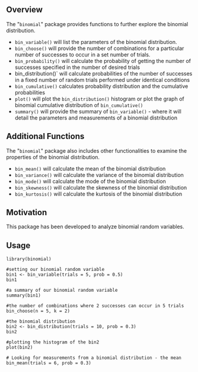## Overview
The "`binomial`" package provides functions to further explore the binomial distribution.
- `bin_variable()` will list the parameters of the binomial distribution.
- `bin_choose()` will provide the number of combinations for a particular number of successes to occur in a set number of trials.
- `bin_probability()` will calculate the probability of getting the number of successes specified in the number of desired trials
- bin_distribution()` will calculate probabilities of the number of successes in a fixed number of random trials performed under identical conditions
- `bin_cumulative()` calculates probability distribution and the cumulative probabilities
- `plot()` will plot the `bin_distribution()` histogram or plot the graph of binomial cumulative distribution of `bin_cumulative()`
- `summary()` will provide the summary of `bin_variable()` - where it will detail the parameters and measurements of a binomial distribution

## Additional Functions
The "`binomial`" package also includes other functionalities to examine the properties of the binomial distribution.
- `bin_mean()` will calculate the mean of the binomial distribution
- `bin_variance()` will calculate the variance of the binomial distribution
- `bin_mode()` will calculate the mode of the binomial distribution
- `bin_skewness()` will calculate the skewness of the binomial distribution
- `bin_kurtosis()` will calculate the kurtosis of the binomial distribution

## Motivation
This package has been developed to analyze binomial random variables.

## Usage
```{r}
library(binomial)

#setting our binomial random variable
bin1 <- bin_variable(trials = 5, prob = 0.5)
bin1
```
```{r}
#a summary of our binomial random variable
summary(bin1)
```
```{r}
#the number of combinations where 2 successes can occur in 5 trials
bin_choose(n = 5, k = 2)
```
```{r}
#the binomial distribution
bin2 <- bin_distribution(trials = 10, prob = 0.3)
bin2
```
```{r}
#plotting the histogram of the bin2
plot(bin2)
```
```{r}
# Looking for measurements from a binomial distribution - the mean
bin_mean(trials = 6, prob = 0.3)
```
